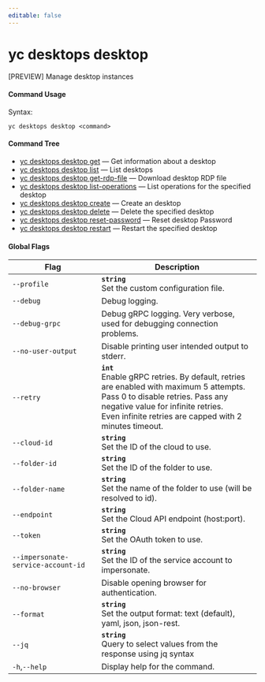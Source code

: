 ```yaml
---
editable: false
---
```


# yc desktops desktop

[PREVIEW] Manage desktop instances

#### Command Usage

Syntax: 

`yc desktops desktop <command>`

#### Command Tree

- [yc desktops desktop get](get.md) — Get information about a desktop
- [yc desktops desktop list](list.md) — List desktops
- [yc desktops desktop get-rdp-file](get-rdp-file.md) — Download desktop RDP file
- [yc desktops desktop list-operations](list-operations.md) — List operations for the specified desktop
- [yc desktops desktop create](create.md) — Create an desktop
- [yc desktops desktop delete](delete.md) — Delete the specified desktop
- [yc desktops desktop reset-password](reset-password.md) — Reset desktop Password
- [yc desktops desktop restart](restart.md) — Restart the specified desktop

#### Global Flags

| Flag | Description |
|----|----|
|`--profile`|<b>`string`</b><br/>Set the custom configuration file.|
|`--debug`|Debug logging.|
|`--debug-grpc`|Debug gRPC logging. Very verbose, used for debugging connection problems.|
|`--no-user-output`|Disable printing user intended output to stderr.|
|`--retry`|<b>`int`</b><br/>Enable gRPC retries. By default, retries are enabled with maximum 5 attempts.<br/>Pass 0 to disable retries. Pass any negative value for infinite retries.<br/>Even infinite retries are capped with 2 minutes timeout.|
|`--cloud-id`|<b>`string`</b><br/>Set the ID of the cloud to use.|
|`--folder-id`|<b>`string`</b><br/>Set the ID of the folder to use.|
|`--folder-name`|<b>`string`</b><br/>Set the name of the folder to use (will be resolved to id).|
|`--endpoint`|<b>`string`</b><br/>Set the Cloud API endpoint (host:port).|
|`--token`|<b>`string`</b><br/>Set the OAuth token to use.|
|`--impersonate-service-account-id`|<b>`string`</b><br/>Set the ID of the service account to impersonate.|
|`--no-browser`|Disable opening browser for authentication.|
|`--format`|<b>`string`</b><br/>Set the output format: text (default), yaml, json, json-rest.|
|`--jq`|<b>`string`</b><br/>Query to select values from the response using jq syntax|
|`-h`,`--help`|Display help for the command.|
